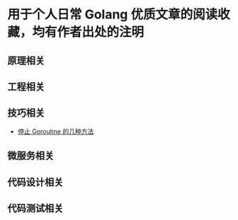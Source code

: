 # 用于个人日常 Golang 优质文章的阅读收藏，均有作者出处的注明

## 原理相关

## 工程相关

## 技巧相关

- [停止 Goroutine 的几种方法](skill/stop-goroutine.md)

## 微服务相关

## 代码设计相关

## 代码测试相关


